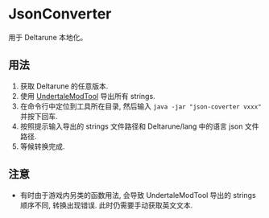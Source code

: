 # JsonConverter
用于 Deltarune 本地化。

## 用法
1. 获取 Deltarune 的任意版本.
2. 使用 [UndertaleModTool](https://github.com/krzys-h/UndertaleModTool) 导出所有 strings.
3. 在命令行中定位到工具所在目录, 然后输入 `java -jar "json-coverter vxxx"` 并按下回车.
4. 按照提示输入导出的 strings 文件路径和 Deltarune/lang 中的语言 json 文件路径.
5. 等候转换完成.

## 注意
- 有时由于游戏内另类的函数用法, 会导致 UndertaleModTool 导出的 strings 顺序不同, 转换出现错误. 此时仍需要手动获取英文文本.
